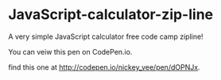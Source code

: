 # JavaScript-calculator-zip-line

A very simple JavaScript calculator free code camp zipline!

You can veiw this pen on CodePen.io. 

find this one at http://codepen.io/nickey_vee/pen/dOPNJx.
